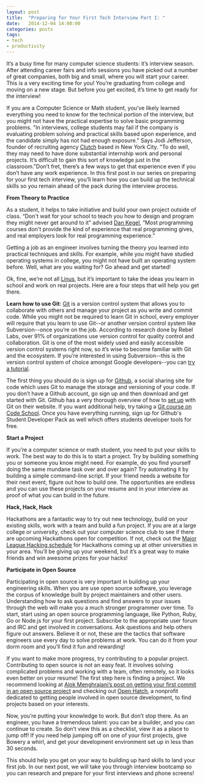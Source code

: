 ```yaml
---
layout: post
title:  "Preparing for Your First Tech Interview Part I: "
date:   2014-12-04 14:00:00
categories: posts
tags:
- tech
- productivity
---
```


It’s a busy time for many computer science students: it’s interview season. After attending career fairs and info sessions you have picked out a number of great companies, both big and small, where you will start your career. This is a very exciting time for you! You’re graduating from college and moving on a new stage. But before you get excited, it’s time to get ready for the interview! 

If you are a Computer Science or Math student, you’ve likely learned everything you need to know for the technical portion of the interview, but you might not have the practical expertise to solve basic programming problems. "In interviews, college students may fail if the company is evaluating problem solving and practical skills based upon experience, and the candidate simply has not had enough exposure." Says Jodi Jefferson, founder of recruiting agency [Clutch](http://www.clutchtalent.com/) based in New York City. "To do well, they may need to have done substantial internship work and personal projects. It’s difficult to gain this sort of knowledge just in the classroom."Don’t fret, there’s a few ways to get that experience even if you don’t have any work experience. In this first post in our series on preparing for your first tech interview, you’ll learn how you can build up the technical skills so you remain ahead of the pack during the interview process. 

**From Theory to Practice**

As a student, it helps to take initiative and build your own project outside of class. “Don't wait for your school to teach you how to design and program they might never get around to it” advised [Dan Kegel](http://www.kegel.com/academy/getting-hired.html), “Most programming courses don't provide the kind of experience that real programming gives, and real employers look for real programming experience.” 

Getting a job as an engineer involves turning the theory you learned into practical techniques and skills. For example, while you might have studied operating systems in college, you might not have built an operating system before. Well, what are you waiting for? Go ahead and get started! 

Ok, fine, we’re not all [Linus](http://en.wikipedia.org/wiki/Linus_Torvalds), but it’s important to take the ideas you learn in school and work on real projects. Here are a four steps that will help you get there. 

**Learn how to use Git**: [Git](http://git-scm.com/) is a version control system that allows you to collaborate with others and manage your project as you write and commit code. While you might not be required to learn Git in school, every employer will require that you learn to use Git--or another version control system like Subversion--once you’re on the job. According to research done by Rebel Labs, over 91% of organizations use version control for quality control and collaboration. Git is one of the most widely used and easily accessible version control systems right now, so it’s wise to become familiar with Git and the ecosystem. If you’re interested in using Subversion--this is the version control system of choice amongst Google developers--you can [try a tutorial](http://svnbook.red-bean.com/en/1.7/svn.intro.quickstart.html). 

The first thing you should do is sign up for [Github](https://github.com/), a social sharing site for code which uses Git to manage the storage and versioning of your code. If you don’t have a Github account, go sign up and then download and get started with Git. Github has a very thorough overview of how to [set up](https://help.github.com/articles/set-up-git/) with Git on their website. If you want additional help, try taking a [Git course on Code School](https://www.codeschool.com/courses/try-git). Once you have everything running, sign up for Github's Student Developer Pack as well which offers students developer tools for free. 

**Start a Project** 

If you’re a computer science or math student, you need to put your skills to work. The best way to do this is to start a project. Try by building something you or someone you know might need. For example, do you find yourself doing the same mundane task over and over again? Try automating it by building a simple command-line script. If your friend needs a website for their next event, figure out how to build one. The opportunities are endless and you can use these projects on your resume and in your interview as proof of what you can build in the future. 

**Hack, Hack, Hack**

Hackathons are a fantastic way to try out new technology, build on your existing skills, work with a team and build a fun project. If you are at a large college or university, check out your computer science club to see if there are upcoming Hackathons open for competition. If not, check out the [Major League Hacking schedule](http://mlh.io/) for Hackathons coming up at other universities in your area. You’ll be giving up your weekend, but it’s a great way to make friends and win awesome prizes for your hacks! 

**Participate in Open Source**

Participating in open source is very important in building up your engineering skills. When you are use open source software, you leverage the corpus of knowledge built by project maintainers and other users. Understanding how to ask questions and find answers to your issues through the web will make you a much stronger programmer over time. To start, start using an open source programming language, like Python, Ruby, Go or Node.js for your first project. Subscribe to the appropriate user forum and IRC and get involved in conversations. Ask questions and help others figure out answers. Believe it or not, these are the tactics that software engineers use every day to solve problems at work. You can do it from your dorm room and you’ll find it fun and rewarding! 

If you want to make more progress, try contributing to a popular project. Contributing to open source is not an easy feat. It involves solving complicated problems and working with a team, often remotely, so it looks even better on your resume! The first step here is finding a project. We recommend looking at [Alok Menghrajani’s post on getting your first commit in an open source project](https://www.facebook.com/notes/alok-menghrajani/getting-your-first-commit-in-an-open-source-project/10150780161673947) and checking out [Open Hatch](https://openhatch.org), a nonprofit dedicated  to getting people involved in open source development, to find projects based on your interests. 

Now, you’re putting your knowledge to work. But don’t stop there. As an engineer, you have a tremendous talent: you can be a builder, and you can continue to create. So don’t view this as a checklist, view it as a place to jump off! If you need help jumping off on one of your first projects, give Bowery a whirl, and get your development environment set up in less than 30 seconds. 

This should help you get on your way to building up hard skills to land your first job. In our next post, we will take you through interview bootcamp so you can research and prepare for your first interviews and phone screens!
